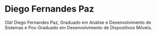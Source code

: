 # Diego Fernandes Paz

<p> Olá! Diego Fernandes Paz, Graduado em Analise e Desenvolvimento de Sistemas e Pos-Graduado em Desenvolvimento de Dispositivos Móveis. </p>
